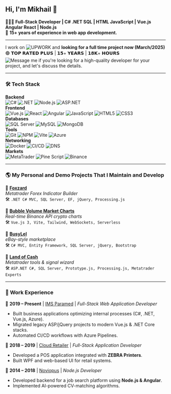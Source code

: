 ## Hi, I'm Mikhail 👋
👨🏽‍💻 **Full-Stack Developer | C# .NET SQL | HTML JavaScript | Vue.js Angular React | Node.js**  
🧙 **15+ years of experience in web app development.**

---

I work on ![UPWORK](https://www.upwork.com/freelancers/mikhaila) and **looking for a full time project now (March/2025)**  
🟢 𝗧𝗢𝗣 𝗥𝗔𝗧𝗘𝗗 𝗣𝗟𝗨𝗦 | 𝟭𝟱+ 𝗬𝗘𝗔𝗥𝗦 | 𝟭𝟴𝗞+ 𝗛𝗢𝗨𝗥𝗦  
![Message me](https://www.upwork.com/freelancers/mikhaila) if you're looking for a high-quality developer for your project, and let's discuss the details.  

---

### 🛠 **Tech Stack**

**Backend**  
![C#](https://img.shields.io/badge/C%23-239120?style=flat&logo=c-sharp&logoColor=white) ![.NET](https://img.shields.io/badge/.NET-5C2D91?style=flat&logo=dotnet&logoColor=white) ![Node.js](https://img.shields.io/badge/Node.js-43853D?style=flat&logo=node.js&logoColor=white) ![ASP.NET](https://img.shields.io/badge/ASP.NET-5C2D91?style=flat&logo=dotnet&logoColor=white)  
**Frontend**  
![Vue.js](https://img.shields.io/badge/Vue.js-4FC08D?style=flat&logo=vue.js&logoColor=white) ![React](https://img.shields.io/badge/React-61DAFB?style=flat&logo=react&logoColor=white) ![Angular](https://img.shields.io/badge/Angular-DD0031?style=flat&logo=angular&logoColor=white) ![JavaScript](https://img.shields.io/badge/JavaScript-F7DF1E?style=flat&logo=javascript&logoColor=black) ![HTML5](https://img.shields.io/badge/HTML5-E34F26?style=flat&logo=html5&logoColor=white) ![CSS3](https://img.shields.io/badge/CSS3-1572B6?style=flat&logo=css3&logoColor=white)  
**Databases**  
![SQL Server](https://img.shields.io/badge/SQL%20Server-CC2927?style=flat&logo=microsoft-sql-server&logoColor=white) ![MySQL](https://img.shields.io/badge/MySQL-4479A1?style=flat&logo=mysql&logoColor=white) ![MongoDB](https://img.shields.io/badge/MongoDB-47A248?style=flat&logo=mongodb&logoColor=white)  
**Tools**  
![Git](https://img.shields.io/badge/Git-F05032?style=flat&logo=git&logoColor=white) ![NPM](https://img.shields.io/badge/NPM-CB3837?style=flat&logo=npm&logoColor=white) ![Vite](https://img.shields.io/badge/Vite-646CFF?style=flat&logo=vite&logoColor=white) ![Azure](https://img.shields.io/badge/Azure-0078D4?style=flat&logo=microsoft-azure&logoColor=white)  
**Networking**  
![Docker](https://img.shields.io/badge/Docker-2496ED?style=flat&logo=docker&logoColor=white) ![CI/CD](https://img.shields.io/badge/CI/CD-6DA544?style=flat&logo=githubactions&logoColor=white) ![DNS](https://img.shields.io/badge/DNS-1E90FF?style=flat)    
**Markets**  
![MetaTrader](https://img.shields.io/badge/MetaTrader-2E86C1?style=flat) ![Pine Script](https://img.shields.io/badge/Pine%20Script-000000?style=flat) ![Binance](https://img.shields.io/badge/Binance-F0B90B?style=flat&logo=binance&logoColor=white)  

---

### 🌎 **My Personal and Demo Projects That I Maintain and Develop**

🔹 **[Foxzard](http://www.foxzard.com)**   
*Metatrader Forex Indicator Builder*  
🛠 `.NET C# MVC, SQL Server, EF, jQuery, Processing.js`

🔹 **[Bubble Volume Market Charts](https://landofcash.github.io/bubble-volume-market-charts/)**    
*Real-time Binance API crypto charts*  
🛠 `Vue.js 3, Vite, Tailwind, WebSockets, Serverless`

🔹 **[BusyLel](http://busylel.conosite.com)**    
*eBay-style marketplace*  
🛠 `C# MVC, Entity Framework, SQL Server, jQuery, Bootstrap`

🔹 **[Land of Cash](http://www.landofcash.net)**   
*Metatrader tools & signal wizard*  
🛠 `ASP.NET C#, SQL Server, Prototype.js, Processing.js, Metatrader Experts`

---

### 💼 **Work Experience**

🔹 **2019 – Present** | [IMS Paramed](https://imsparamed.com) | *Full-Stack Web Application Developer*
- Built business applications optimizing internal processes (C#, .NET, Vue.js, Azure).
- Migrated legacy ASP/jQuery projects to modern Vue.js & .NET Core stacks.
- Automated CI/CD workflows with Azure Pipelines.

🔹 **2018 – 2019** | [Cloud Retailer](https://cloudretailer.com) | *Full-Stack Application Developer*
- Developed a POS application integrated with **ZEBRA Printers**.
- Built WPF and web-based UI for retail systems.

🔹 **2014 – 2018** | [Noviopus](https://noviopus.com) | *Node.js Developer*
- Developed backend for a job search platform using **Node.js & Angular**.
- Implemented AI-powered CV-matching algorithms.  
